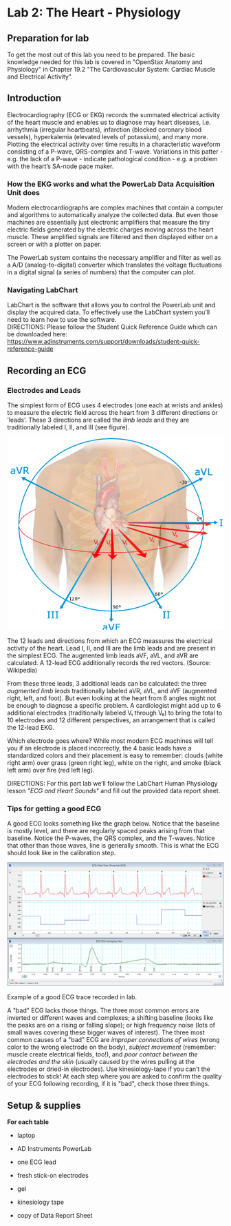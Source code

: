 # Lab 2: The Heart - Physiology

## Preparation for lab

To get the most out of this lab you need to be prepared. The basic knowledge needed for this lab is covered in "OpenStax Anatomy and Physiology" in Chapter 19.2 "The Cardiovascular System: Cardiac Muscle and Electrical Activity".

## Introduction

Electrocardiography (ECG or EKG) records the summated electrical activity of the heart muscle and enables us to diagnose may heart diseases, i.e. arrhythmia (irregular heartbeats), infarction (blocked coronary blood vessels), hyperkalemia (elevated levels of potassium), and many more. Plotting the electrical activity over time results in a characteristic waveform consisting of a P-wave, QRS-complex and T-wave. Variations in this patter - e.g. the lack of a P-wave - indicate pathological condition - e.g. a problem with the heart’s SA-node pace maker.

### How the EKG works and what the PowerLab Data Acquisition Unit does

Modern electrocardiographs are complex machines that contain a computer and algorithms to automatically analyze the collected data. But even those machines are essentially just electronic amplifiers that measure the tiny electric fields generated by the electric charges moving across the heart muscle. These amplified signals are filtered and then displayed either on a screen or with a plotter on paper.

The PowerLab system contains the necessary amplifier and filter as well as a A/D (analog-to-digital) converter which translates the voltage fluctuations in a digital signal (a series of numbers) that the computer can plot.

### Navigating LabChart

LabChart is the software that allows you to control the PowerLab unit and display the acquired data. To effectively use the LabChart system you’ll need to learn how to use the software.  
DIRECTIONS: Please follow the Student Quick Reference Guide which can be downloaded here: https://www.adinstruments.com/support/downloads/student-quick-reference-guide

## Recording an ECG

### Electrodes and Leads

The simplest form of ECG uses 4 electrodes (one each at wrists and ankles) to measure the electric field across the heart from 3 different directions or ’leads’. These 3 directions are called the *limb leads* and they are traditionally labeled I, II, and III (see figure).

![](.\figures\EKG_leads.png)

The 12 leads and directions from which an ECG meassures the electrical activity of the heart. Lead I, II, and III are the limb leads and are present in the simplest ECG. The augmented limb leads aVF, aVL, and aVR are calculated. A 12-lead ECG additionally records the red vectors. (Source: Wikipedia)

From these three leads, 3 additional leads can be calculated: the three *augmented limb leads* traditionally labeled aVR, aVL, and aVF (augmented right, left, and foot). But even looking at the heart from 6 angles might not be enough to diagnose a specific problem. A cardiologist might add up to 6 additional electrodes (traditionally labeled V₁ through V₆) to bring the total to 10 electrodes and 12 different perspectives, an arrangement that is called the 12-lead EKG.

Which electrode goes where? While most modern ECG machines will tell you if an electrode is placed incorrectly, the 4 basic leads have a standardized colors and their placement is easy to remember: clouds (white right arm) over grass (green right leg), white on the right, and smoke (black left arm) over fire (red left leg).


DIRECTIONS: For this part lab we’ll follow the LabChart Human Physiology lesson *"ECG and Heart Sounds"* and fill out the provided data report sheet.

### Tips for getting a good ECG

A good ECG looks something like the graph below. Notice that the baseline is mostly level, and there are regularly spaced peaks arising from that baseline. Notice the P-waves, the QRS complex, and the T-waves. Notice that other than those waves, line is generally smooth. This is what the ECG should look like in the calibration step.

![](.\figures\ECG_new.png)

Example of a good ECG trace recorded in lab.

A "bad" ECG lacks those things. The three most common errors are inverted or different waves and complexes; a shifting baseline (looks like the peaks are on a rising or falling slope); or high frequency noise (lots of small waves covering these bigger waves of interest). The three most common causes of a "bad" ECG are *improper connections of wires* (wrong color to the wrong electrode on the body), *subject movement* (remember: muscle create electrical fields, too!), and *poor contact between the electrodes and the skin* (usually caused by the wires pulling at the electrodes or dried-in electrodes). Use kinesiology-tape if you can’t the electrodes to stick! At each step where you are asked to confirm the quality of your ECG following recording, if it is "bad", check those three things.

## Setup & supplies

**For each table**

- laptop

- AD Instruments PowerLab

- one ECG lead

- fresh stick-on electrodes

- gel

- kinesiology tape

- copy of  Data Report Sheet
